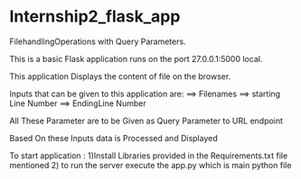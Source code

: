 # Internship2_flask_app
FilehandlingOperations with Query Parameters.

This is a basic Flask application runs on the port 27.0.0.1:5000 local.

This application Displays the content of file on the browser.

Inputs that can be given to this application are:
==> Filenames
==> starting Line Number
==> EndingLine Number 

All These Parameter are to be Given as Query Parameter to URL endpoint 

Based On these Inputs data is Processed and Displayed

To start application :
    1)Install Libraries provided in the Requirements.txt file mentioned
    2) to run the server execute the app.py which is main python file 
    
    
